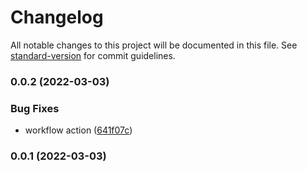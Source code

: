 # Changelog

All notable changes to this project will be documented in this file. See [standard-version](https://github.com/conventional-changelog/standard-version) for commit guidelines.

### 0.0.2 (2022-03-03)


### Bug Fixes

* workflow action ([641f07c](https://github.com/shiba328/gazo-moji/commit/641f07cba176e00f1f27ed8d8400855411ebce02))

### 0.0.1 (2022-03-03)
